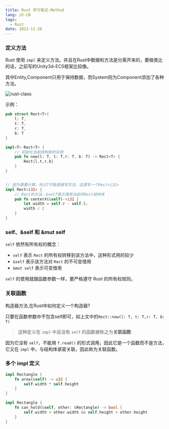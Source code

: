 ```yaml
---
title: Rust 学习笔记-Method
lang: zh-CN
tags:
  - Rust
date: 2022-11-26
---
```


### 定义方法

Rust 使用 `impl` 来定义方法。并且在Rust中数据和方法是分离开来的，要做类比的话，之前写的Unity3d-ECS框架比较像。

其中Entity,Component只用于保持数据，而System则为Component添加了各种方法。

<!-- more -->

![rust-class](https://image.wangzhumo.com/2022/11/rust-class-method.png)

示例：

```rust
pub struct Rect<T>{
    l: T,
    t: T,
    r: T,
    b: T
}

impl<T> Rect<T> {
    // 初始化当前结构体的实例
    pub fn new(l: T, t: T,r: T, b: T) -> Rect<T> {
        Rect{l,t,r,b}
    }
}


// 因为需要计算，所以T不能直接写方法，这里写一个Rect<i32>
impl Rect<i32> {
    // Rect的方法，&self表示借用当前的Rect结构体
    pub fn centerX(&self)->i32 {
        let width = self.r - self.l;
        width / 2
    }
}
```

### self、&self 和 &mut self

`self` 依然有所有权的概念：

- `self` 表示 `Rect` 的所有权转移到该方法中，这种形式用的较少
- `&self` 表示该方法对 `Rect` 的不可变借用
- `&mut self` 表示可变借用

`self` 的使用就跟函数参数一样，要严格遵守 Rust 的所有权规则。

### 关联函数

构造器方法,在Rust中如何定义一个构造器?

只要在函数参数中不包含self即可，如上文中的`Rect::new(l: T, t: T,r: T, b: T)`

> 这种定义在 `impl` 中且没有 `self` 的函数被称之为**关联函数**

因为它没有 `self`，不能用 `f.read()` 的形式调用，因此它是一个函数而不是方法，它又在 `impl` 中，与结构体紧密关联，因此称为关联函数。

### 多个 impl 定义

```rust
impl Rectangle {
    fn area(&self) -> u32 {
        self.width * self.height
    }
}

impl Rectangle {
    fn can_hold(&self, other: &Rectangle) -> bool {
        self.width > other.width && self.height > other.height
    }
}
```
